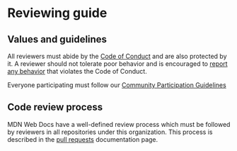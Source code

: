 # Reviewing guide

## Values and guidelines

All reviewers must abide by the [Code of Conduct](CODE_OF_CONDUCT.md) and are also protected by it.
A reviewer should not tolerate poor behavior and is encouraged to [report any behavior](CODE_OF_CONDUCT.md#How_to_Report) that violates the Code of Conduct.

Everyone participating must follow our [Community Participation Guidelines](CODE_OF_CONDUCT.md#Community_Participation_Guidelines)

## Code review process

MDN Web Docs have a well-defined review process which must be followed by reviewers in all repositories under this organization.
This process is described in the [pull requests](https://developer.mozilla.org/en-US/docs/MDN/Community/Pull_requests) documentation page.

<!--

  TODO: If there are any guidelines on review processes not covered by the contribution pages at https://developer.mozilla.org/en-US/docs/MDN/Community/Pull_requests, either:
  * Check if they should be added to the contribution pages if they should apply to all repositories, or
  * Add them to this section below if they are unique to this repository only.

-->
